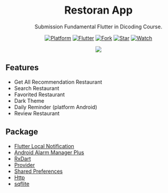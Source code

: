 <h1 align="center">
  Restoran App
</h1>
<p align="center">
  Submission Fundamental Flutter in Dicoding Course.
</p>
<p align="center">
  <a href="http://developer.android.com/index.html"><img alt="Platform" src="https://img.shields.io/badge/platform-Android%20%7C%20iOS-green.svg"></a>
  <a href="http://kotlinlang.org"><img alt="Flutter" src="https://img.shields.io/badge/flutter-2.10.3-blue.svg"></a>
  <a href="https://github.com/haryonorz/MOV/"><img alt="Fork" src="https://img.shields.io/github/forks/haryonorz/restaurant_app"></a>
  <a href="https://github.com/haryonorz/MOV/"><img alt="Star" src="https://img.shields.io/github/stars/haryonorz/restaurant_app"></a>
  <a href="https://github.com/haryonorz/MOV/"><img alt="Watch" src="https://img.shields.io/github/watchers/haryonorz/restaurant_app"></a>
</p>

<p align="center">
  <img src="assets/preview.gif"/>
</p>

## Features

- Get All Recommendation Restaurant
- Search Restaurant
- Favorited Restaurant
- Dark Theme
- Daily Reminder (platform Android)
- Review Restaurant

## Package

- [Flutter Local Notification](https://pub.dev/packages/flutter_local_notifications)
- [Android Alarm Manager Plus](https://pub.dev/packages/android_alarm_manager_plus)
- [RxDart](https://pub.dev/packages/rxdart)
- [Provider](https://pub.dev/packages/provider)
- [Shared Preferences](https://pub.dev/packages/shared_preferences)
- [Http](https://pub.dev/packages/http)
- [sqflite](https://pub.dev/packages/sqflite)
